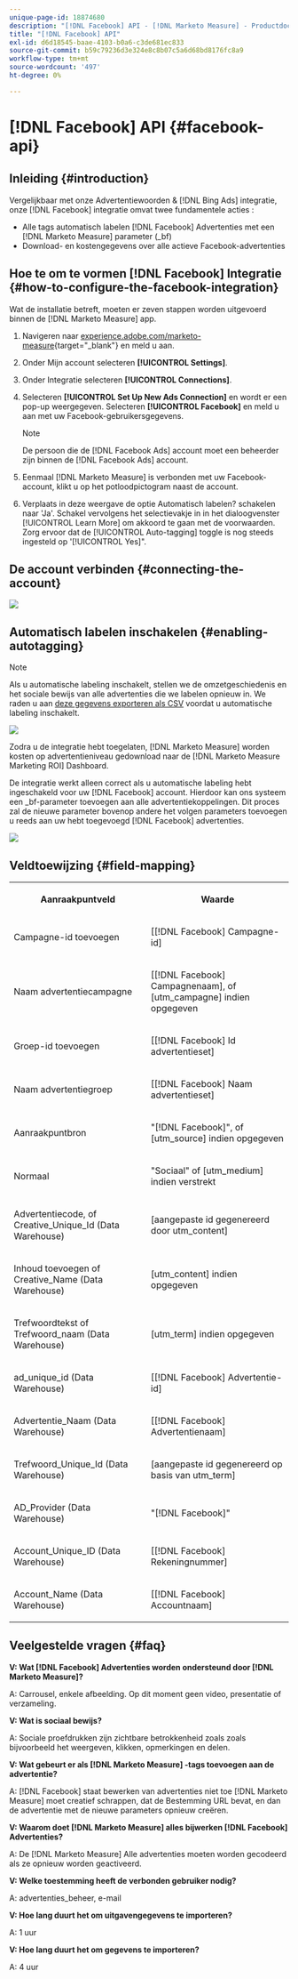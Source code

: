 ```yaml
---
unique-page-id: 18874680
description: "[!DNL Facebook] API - [!DNL Marketo Measure] - Productdocumentatie"
title: "[!DNL Facebook] API"
exl-id: d6d18545-baae-4103-b0a6-c3de681ec833
source-git-commit: b59c79236d3e324e8c8b07c5a6d68bd8176fc8a9
workflow-type: tm+mt
source-wordcount: '497'
ht-degree: 0%

---
```


# [!DNL Facebook] API {#facebook-api}

## Inleiding {#introduction}

Vergelijkbaar met onze Advertentiewoorden &amp; [!DNL Bing Ads] integratie, onze [!DNL Facebook] integratie omvat twee fundamentele acties :

* Alle tags automatisch labelen [!DNL Facebook] Advertenties met een [!DNL Marketo Measure] parameter (_bf)
* Download- en kostengegevens over alle actieve Facebook-advertenties

## Hoe te om te vormen [!DNL Facebook] Integratie {#how-to-configure-the-facebook-integration}

Wat de installatie betreft, moeten er zeven stappen worden uitgevoerd binnen de [!DNL Marketo Measure] app.

1. Navigeren naar [experience.adobe.com/marketo-measure](https://experience.adobe.com/marketo-measure){target=&quot;_blank&quot;} en meld u aan.
1. Onder Mijn account selecteren **[!UICONTROL Settings]**.
1. Onder Integratie selecteren **[!UICONTROL Connections]**.
1. Selecteren **[!UICONTROL Set Up New Ads Connection]** en wordt er een pop-up weergegeven. Selecteren **[!UICONTROL Facebook]** en meld u aan met uw Facebook-gebruikersgegevens.

   >[!NOTE]
   >
   >De persoon die de [!DNL Facebook Ads] account moet een beheerder zijn binnen de [!DNL Facebook Ads] account.

1. Eenmaal [!DNL Marketo Measure] is verbonden met uw Facebook-account, klikt u op het potloodpictogram naast de account.
1. Verplaats in deze weergave de optie Automatisch labelen? schakelen naar &#39;Ja&#39;. Schakel vervolgens het selectievakje in in het dialoogvenster [!UICONTROL Learn More] om akkoord te gaan met de voorwaarden. Zorg ervoor dat de [!UICONTROL Auto-tagging] toggle is nog steeds ingesteld op &#39;[!UICONTROL Yes]&quot;.

## De account verbinden {#connecting-the-account}

![](assets/1.gif)

## Automatisch labelen inschakelen {#enabling-autotagging}

>[!NOTE]
>
>Als u automatische labeling inschakelt, stellen we de omzetgeschiedenis en het sociale bewijs van alle advertenties die we labelen opnieuw in. We raden u aan [deze gegevens exporteren als CSV](https://www.facebook.com/business/help/205067636197240) voordat u automatische labeling inschakelt.

![](assets/2-2.png)

Zodra u de integratie hebt toegelaten, [!DNL Marketo Measure] worden kosten op advertentieniveau gedownload naar de [!DNL Marketo Measure Marketing ROI] Dashboard.

De integratie werkt alleen correct als u automatische labeling hebt ingeschakeld voor uw [!DNL Facebook] account. Hierdoor kan ons systeem een _bf-parameter toevoegen aan alle advertentiekoppelingen. Dit proces zal de nieuwe parameter bovenop andere het volgen parameters toevoegen u reeds aan uw hebt toegevoegd [!DNL Facebook] advertenties.

![](assets/3.gif)

## Veldtoewijzing {#field-mapping}

<table> 
 <colgroup> 
  <col> 
  <col> 
 </colgroup> 
 <tbody> 
  <tr> 
   <th><p><strong>Aanraakpuntveld</strong></p></th> 
   <th><p><strong>Waarde</strong></p></th> 
  </tr> 
  <tr> 
   <td><p>Campagne-id toevoegen</p></td> 
   <td><p>[[!DNL Facebook] Campagne-id]</p></td> 
  </tr> 
  <tr> 
   <td><p>Naam advertentiecampagne </p></td> 
   <td><p>[[!DNL Facebook] Campagnenaam], of [utm_campagne] indien opgegeven</p></td> 
  </tr> 
  <tr> 
   <td><p>Groep-id toevoegen</p></td> 
   <td><p>[[!DNL Facebook] Id advertentieset]</p></td> 
  </tr> 
  <tr> 
   <td><p>Naam advertentiegroep</p></td> 
   <td><p>[[!DNL Facebook] Naam advertentieset]</p></td> 
  </tr> 
  <tr> 
   <td><p>Aanraakpuntbron</p></td> 
   <td><p>"[!DNL Facebook]", of [utm_source] indien opgegeven</p></td> 
  </tr> 
  <tr> 
   <td><p>Normaal</p></td> 
   <td><p>"Sociaal" of [utm_medium] indien verstrekt</p></td> 
  </tr> 
  <tr> 
   <td><p>Advertentiecode, of Creative_Unique_Id (Data Warehouse)</p></td> 
   <td><p>[aangepaste id gegenereerd door utm_content]</p></td> 
  </tr> 
  <tr> 
   <td><p>Inhoud toevoegen of Creative_Name (Data Warehouse)</p></td> 
   <td><p>[utm_content] indien opgegeven</p></td> 
  </tr> 
  <tr> 
   <td><p>Trefwoordtekst of Trefwoord_naam (Data Warehouse)</p></td> 
   <td><p>[utm_term] indien opgegeven</p></td> 
  </tr> 
  <tr> 
   <td><p>ad_unique_id (Data Warehouse)</p></td> 
   <td><p>[[!DNL Facebook] Advertentie-id]</p></td> 
  </tr> 
  <tr> 
   <td><p>Advertentie_Naam (Data Warehouse)</p></td> 
   <td><p>[[!DNL Facebook] Advertentienaam]</p></td> 
  </tr> 
  <tr> 
   <td><p>Trefwoord_Unique_Id (Data Warehouse)</p></td> 
   <td><p>[aangepaste id gegenereerd op basis van utm_term]</p></td> 
  </tr> 
  <tr> 
   <td><p>AD_Provider (Data Warehouse)</p></td> 
   <td><p>"[!DNL Facebook]"</p></td> 
  </tr> 
  <tr> 
   <td><p>Account_Unique_ID (Data Warehouse)</p></td> 
   <td><p>[[!DNL Facebook] Rekeningnummer]</p></td> 
  </tr> 
  <tr> 
   <td><p>Account_Name (Data Warehouse)</p></td> 
   <td><p>[[!DNL Facebook] Accountnaam]</p></td> 
  </tr> 
 </tbody> 
</table>

## Veelgestelde vragen {#faq}

**V: Wat [!DNL Facebook] Advertenties worden ondersteund door [!DNL Marketo Measure]?**

A: Carrousel, enkele afbeelding. Op dit moment geen video, presentatie of verzameling.

**V: Wat is sociaal bewijs?**

A: Sociale proefdrukken zijn zichtbare betrokkenheid zoals zoals bijvoorbeeld het weergeven, klikken, opmerkingen en delen.

**V: Wat gebeurt er als [!DNL Marketo Measure] -tags toevoegen aan de advertentie?**

A: [!DNL Facebook] staat bewerken van advertenties niet toe [!DNL Marketo Measure] moet creatief schrappen, dat de Bestemming URL bevat, en dan de advertentie met de nieuwe parameters opnieuw creëren.

**V: Waarom doet [!DNL Marketo Measure] alles bijwerken [!DNL Facebook] Advertenties?**

A: De [!DNL Marketo Measure] Alle advertenties moeten worden gecodeerd als ze opnieuw worden geactiveerd.

**V: Welke toestemming heeft de verbonden gebruiker nodig?**

A: advertenties_beheer, e-mail

**V: Hoe lang duurt het om uitgavengegevens te importeren?**

A: 1 uur

**V: Hoe lang duurt het om gegevens te importeren?**

A: 4 uur
